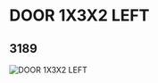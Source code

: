 # DOOR 1X3X2 LEFT
## 3189
![DOOR 1X3X2 LEFT](https://lc-www-live-s.legocdn.com/media/bricks/5/2/4140490.jpg)